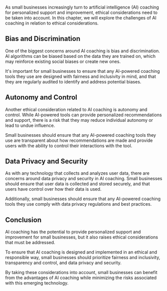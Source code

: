 
As small businesses increasingly turn to artificial intelligence (AI) coaching for personalized support and improvement, ethical considerations need to be taken into account. In this chapter, we will explore the challenges of AI coaching in relation to ethical considerations.

Bias and Discrimination
-----------------------

One of the biggest concerns around AI coaching is bias and discrimination. AI algorithms can be biased based on the data they are trained on, which may reinforce existing social biases or create new ones.

It's important for small businesses to ensure that any AI-powered coaching tools they use are designed with fairness and inclusivity in mind, and that they are regularly audited to identify and address potential biases.

Autonomy and Control
--------------------

Another ethical consideration related to AI coaching is autonomy and control. While AI-powered tools can provide personalized recommendations and support, there is a risk that they may reduce individual autonomy or lead to undue influence.

Small businesses should ensure that any AI-powered coaching tools they use are transparent about how recommendations are made and provide users with the ability to control their interactions with the tool.

Data Privacy and Security
-------------------------

As with any technology that collects and analyzes user data, there are concerns around data privacy and security in AI coaching. Small businesses should ensure that user data is collected and stored securely, and that users have control over how their data is used.

Additionally, small businesses should ensure that any AI-powered coaching tools they use comply with data privacy regulations and best practices.

Conclusion
----------

AI coaching has the potential to provide personalized support and improvement for small businesses, but it also raises ethical considerations that must be addressed.

To ensure that AI coaching is designed and implemented in an ethical and responsible way, small businesses should prioritize fairness and inclusivity, transparency and control, and data privacy and security.

By taking these considerations into account, small businesses can benefit from the advantages of AI coaching while minimizing the risks associated with this emerging technology.
